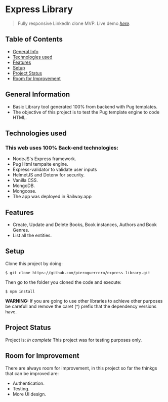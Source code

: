 # Express Library

> Fully responsive LinkedIn clone MVP.
> Live demo [_here_](https://library.up.railway.app/).

## Table of Contents

- [General Info](#general-information)
- [Technologies used](#technologies-used)
- [Features](#features)
- [Setup](#setup)
- [Project Status](#project-status)
- [Room for Improvement](#room-for-improvement)

## General Information

- Basic Library tool generated 100% from backend with Pug templates.
- The objective of this project is to test the Pug template engine to code HTML.

## Technologies used

### This web uses 100% Back-end technologies:

- NodeJS's Express framework.
- Pug Html tempalte engine.
- Express-validator to validate user inputs
- HelmetJS and Dotenv for security.
- Vanilla CSS.
- MongoDB.
- Mongoose.
- The app was deployed in Railway.app

## Features

- Create, Update and Delete Books, Book instances, Authors and Book Genres.
- List all the entities.

## Setup

Clone this project by doing:

```
$ git clone https://github.com/pieroguerrero/express-library.git
```

Then go to the folder you cloned the code and execute:

```
$ npm install
```

**WARNING:** If you are going to use other libraries to achieve other purposes be carefull and remove the caret (^) prefix that the dependency versions have.

## Project Status

Project is: _in complete_
This project was for testing purposes only.

## Room for Improvement

There are always room for improvement, in this project so far the thinkgs that can be improved are:

- Authentication.
- Testing.
- More UI design.
